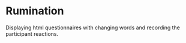 Rumination
==========

Displaying html questionnaires with changing words and recording the participant reactions.

